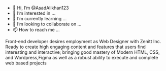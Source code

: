 - 👋 Hi, I’m @AsadAlikhan123
- 👀 I’m interested in ...
- 🌱 I’m currently learning ...
- 💞️ I’m looking to collaborate on ...
- 📫 How to reach me ...


Front-end developer desires employment as Web Designer with Zenitt Inc. Ready to create high engaging content and features that users find interesting and interactive; bringing good mastery of Modern HTML, CSS, and Wordpress,Figma as well as a robust ability to execute and complete web based projects

